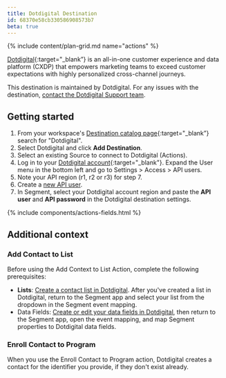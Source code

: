 ```yaml
---
title: Dotdigital Destination
id: 68370e58cb330586908573b7
beta: true
---
```

{% include content/plan-grid.md name="actions" %}

[Dotdigital](https://dotdigital.com/?utm_source=segmentio&utm_medium=docs&utm_campaign=partners){:target="_blank”} is an all-in-one customer experience and data platform (CXDP) that empowers marketing teams to exceed customer expectations with highly personalized cross-channel journeys.

This destination is maintained by Dotdigital. For any issues with the destination, [contact the Dotdigital Support team](mailto:support@dotdigital.com).

## Getting started

1. From your workspace's [Destination catalog page](https://app.segment.com/goto-my-workspace/destinations/catalog){:target="_blank”} search for "Dotdigital".
2. Select Dotdigital and click **Add Destination**.
3. Select an existing Source to connect to Dotdigital (Actions).
4. Log in to your [Dotdigital account](https://login.dotdigital.com/){:target="_blank"}. Expand the User menu in the bottom left and go to Settings > Access > API users.
5. Note your API region (r1, r2 or r3) for step 7.
6. Create a [new API user](https://developer.dotdigital.com/docs/setting-up-an-api-user). 
7. In Segment, select your Dotdigital account region and paste the **API user** and **API password** in the Dotdigital destination settings.

{% include components/actions-fields.html %}

## Additional context

### Add Contact to List
Before using the Add Context to List Action, complete the following prerequisites: 

- **Lists**: [Create a contact list in Dotdigital](https://support.dotdigital.com/en/articles/8198769-create-a-contact-list). After you've created a list in Dotdigital, return to the Segment app and select your list from the dropdown in the Segment event mapping.
- Data Fields: [Create or edit your data fields in Dotdigital](https://support.dotdigital.com/en/articles/8198833-create-delete-and-edit-custom-data-fields), then return to the Segment app, open the event mapping, and map Segment properties to Dotdigital data fields.

### Enroll Contact to Program
When you use the Enroll Contact to Program action, Dotdigital creates a contact for the identifier you provide, if they don't exist already.

